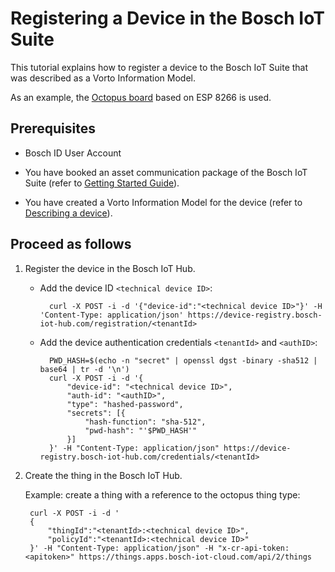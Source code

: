 # Registering a Device in the Bosch IoT Suite

This tutorial explains how to register a device to the Bosch IoT Suite that was described as a Vorto Information Model.

As an example, the [Octopus board](http://vorto.eclipse.org/#/details/com.bosch.iot.suite:OctopusSuiteEdition:1.0.0) based on ESP 8266 is used. 


## Prerequisites

* Bosch ID User Account

* You have booked an asset communication package of the Bosch IoT Suite (refer to [Getting Started Guide](https://www.bosch-iot-suite.com/tutorials/getting-started-asset-communication/)).

* You have created a Vorto Information Model for the device (refer to [Describing a device](tisensor.md)).


## Proceed as follows


1. Register the device in the Bosch IoT Hub.

	- Add the device ID `<technical device ID>`: 

			curl -X POST -i -d '{"device-id":"<technical device ID>"}' -H 'Content-Type: application/json' https://device-registry.bosch-iot-hub.com/registration/<tenantId>

	- Add the device authentication credentials `<tenantId>` and `<authID>`:

			PWD_HASH=$(echo -n "secret" | openssl dgst -binary -sha512 | base64 | tr -d '\n')
			curl -X POST -i -d '{
				"device-id": "<technical device ID>",
				"auth-id": "<authID>",
				"type": "hashed-password",
				"secrets": [{
					"hash-function": "sha-512",
					"pwd-hash": "'$PWD_HASH'"
				}]
			}' -H "Content-Type: application/json" https://device-registry.bosch-iot-hub.com/credentials/<tenantId>

2. Create the thing in the Bosch IoT Hub.

	Example: create a thing with a reference to the octopus thing type:

		curl -X POST -i -d '
		{
			"thingId":"<tenantId>:<technical device ID>",
			"policyId":"<tenantId>:<technical device ID>"
		}' -H "Content-Type: application/json" -H "x-cr-api-token: <apitoken>" https://things.apps.bosch-iot-cloud.com/api/2/things


